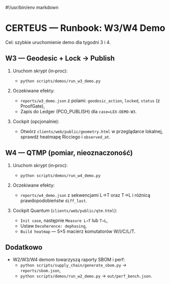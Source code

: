 #!/usr/bin/env markdown

# CERTEUS — Runbook: W3/W4 Demo

Cel: szybkie uruchomienie demo dla tygodni 3 i 4.

## W3 — Geodesic + Lock → Publish

1) Uruchom skrypt (in‑proc):

   - `python scripts/demos/run_w3_demo.py`

2) Oczekiwane efekty:

   - `reports/w3_demo.json` z polami: `geodesic_action`, `locked`, `status` (z ProofGate),
   - Zapis do Ledger (PCO_PUBLISH) dla `case=LEX-DEMO-W3`.

3) Cockpit (opcjonalnie):

   - Otwórz `clients/web/public/geometry.html` w przeglądarce lokalnej, sprawdź heatmapę Ricciego i `observed_at`.

## W4 — QTMP (pomiar, nieoznaczoność)

1) Uruchom skrypt (in‑proc):

   - `python scripts/demos/run_w4_demo.py`

2) Oczekiwane efekty:

   - `reports/w4_demo.json` z sekwencjami L→T oraz T→L i różnicą prawdopodobieństw `diff_last`.

3) Cockpit Quantum (`clients/web/public/qtm.html`):

   - `Init case`, następnie `Measure L→T` lub `T→L`,
   - Ustaw `Decoherence: dephasing`,
   - `Build heatmap` — 5×5 macierz komutatorów W/I/C/L/T.

## Dodatkowo

- W2/W3/W4 demom towarzyszą raporty SBOM i perf:
  - `python scripts/supply_chain/generate_sbom.py` → `reports/sbom.json`,
  - `python scripts/demos/run_w2_demo.py` → `out/perf_bench.json`.

